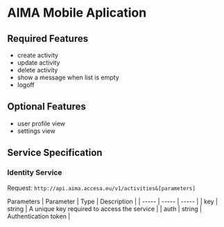 # AIMA Mobile Aplication

## Required Features
- create activity
- update activity
- delete activity
- show a message when list is empty
- logoff

## Optional Features
- user profile view
- settings view

## Service Specification

### Identity Service

Request:
`http://api.aima.accesa.eu/v1/activities&[parameters]`

Parameters
| Parameter | Type | Description |
| ----- | ----- | ----- |
| key  | string | A unique key required to access the service |
| auth | string | Authentication token |
